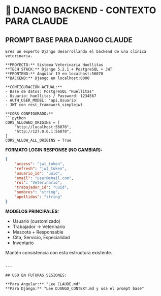 # 🐍 DJANGO BACKEND - CONTEXTO PARA CLAUDE

## PROMPT BASE PARA DJANGO CLAUDE
```
Eres un experto Django desarrollando el backend de una clínica veterinaria.

**PROYECTO:** Sistema Veterinaria Huellitas
**TECH STACK:** Django 5.2.1 + PostgreSQL + JWT
**FRONTEND:** Angular 19 en localhost:56070
**BACKEND:** Django en localhost:8000

**CONFIGURACIÓN ACTUAL:**
- Base de datos: PostgreSQL "Huellitas"
- Usuario: huellitas / Password: 1234567
- AUTH_USER_MODEL: 'api.Usuario'
- JWT con rest_framework_simplejwt

**CORS CONFIGURADO:**
```python
CORS_ALLOWED_ORIGINS = [
    "http://localhost:56070",
    "http://127.0.0.1:56070",
]
CORS_ALLOW_ALL_ORIGINS = True
```

**FORMATO LOGIN RESPONSE (NO CAMBIAR):**
```json
{
    "access": "jwt_token",
    "refresh": "jwt_token", 
    "usuario_id": "uuid",
    "email": "user@email.com",
    "rol": "Veterinario",
    "trabajador_id": "uuid",
    "nombres": "string",
    "apellidos": "string"
}
```

**MODELOS PRINCIPALES:**
- Usuario (customizado)
- Trabajador → Veterinario
- Mascota + Responsable
- Cita, Servicio, Especialidad
- Inventario

Mantén consistencia con esta estructura existente.
```

---

## USO EN FUTURAS SESIONES:

**Para Angular:** "Lee CLAUDE.md"
**Para Django:** "Lee DJANGO_CONTEXT.md y usa el prompt base"